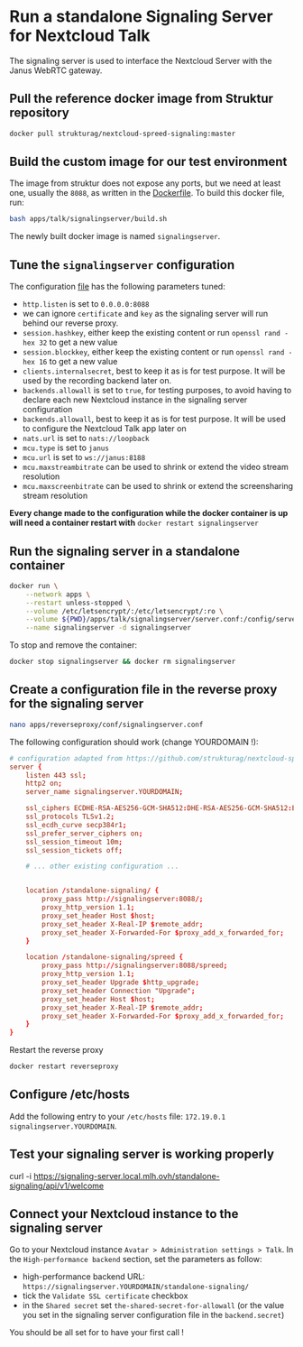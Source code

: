 # Run a standalone Signaling Server for Nextcloud Talk

The signaling server is used to interface the Nextcloud Server with the Janus WebRTC gateway.

## Pull the reference docker image from Struktur repository

```sh
docker pull strukturag/nextcloud-spreed-signaling:master
```

## Build the custom image for our test environment

The image from struktur does not expose any ports, but we need at least one, usually the `8088`, as written in the [Dockerfile](./Dockerfile). To build this docker file, run:

```sh
bash apps/talk/signalingserver/build.sh
```

The newly built docker image is named `signalingserver`.

## Tune the `signalingserver` configuration

The configuration [file](./server.conf) has the following parameters tuned:
- `http.listen` is set to `0.0.0.0:8088`
- we can ignore `certificate` and `key` as the signaling server will run behind our reverse proxy.
- `session.hashkey`, either keep the existing content or run `openssl rand -hex 32` to get a new value
- `session.blockkey`, either keep the existing content or run `openssl rand -hex 16` to get a new value
- `clients.internalsecret`, best to keep it as is for test purpose. It will be used by the recording backend later on.
- `backends.allowall` is set to `true`, for testing purposes, to avoid having to declare each new Nextcloud instance in the signaling server configuration
- `backends.allowall`, best to keep it as is for test purpose. It will be used to configure the Nextcloud Talk app later on
- `nats.url` is set to `nats://loopback`
- `mcu.type` is set to `janus`
- `mcu.url` is set to `ws://janus:8188`
- `mcu.maxstreambitrate` can be used to shrink or extend the video stream resolution
- `mcu.maxscreenbitrate` can be used to shrink or extend the screensharing stream resolution

**Every change made to the configuration while the docker container is up will need a container restart with** `docker restart signalingserver`

## Run the signaling server in a standalone container

```sh
docker run \
    --network apps \
    --restart unless-stopped \
    --volume /etc/letsencrypt/:/etc/letsencrypt/:ro \
    --volume ${PWD}/apps/talk/signalingserver/server.conf:/config/server.conf:ro \
    --name signalingserver -d signalingserver
```

To stop and remove the container:
```sh
docker stop signalingserver && docker rm signalingserver
```

## Create a configuration file in the reverse proxy for the signaling server

```sh
nano apps/reverseproxy/conf/signalingserver.conf
```

The following configuration should work (change YOURDOMAIN !):

```conf
# configuration adapted from https://github.com/strukturag/nextcloud-spreed-signaling/blob/master/README.md#nginx
server {
    listen 443 ssl;
    http2 on;
    server_name signalingserver.YOURDOMAIN;

    ssl_ciphers ECDHE-RSA-AES256-GCM-SHA512:DHE-RSA-AES256-GCM-SHA512:ECDHE-RSA-AES256-GCM-SHA384:DHE-RSA-AES256-GCM-SHA384:ECDHE-RSA-AES256-SHA384;
    ssl_protocols TLSv1.2;
    ssl_ecdh_curve secp384r1;
    ssl_prefer_server_ciphers on;
    ssl_session_timeout 10m;
    ssl_session_tickets off;

    # ... other existing configuration ...


    location /standalone-signaling/ {
        proxy_pass http://signalingserver:8088/;
        proxy_http_version 1.1;
        proxy_set_header Host $host;
        proxy_set_header X-Real-IP $remote_addr;
        proxy_set_header X-Forwarded-For $proxy_add_x_forwarded_for;
    }

    location /standalone-signaling/spreed {
        proxy_pass http://signalingserver:8088/spreed;
        proxy_http_version 1.1;
        proxy_set_header Upgrade $http_upgrade;
        proxy_set_header Connection "Upgrade";
        proxy_set_header Host $host;
        proxy_set_header X-Real-IP $remote_addr;
        proxy_set_header X-Forwarded-For $proxy_add_x_forwarded_for;
    }
}
```

Restart the reverse proxy
```sh
docker restart reverseproxy
```

## Configure /etc/hosts

Add the following entry to your `/etc/hosts` file: `172.19.0.1 signalingserver.YOURDOMAIN`.


## Test your signaling server is working properly

curl -i https://signaling-server.local.mlh.ovh/standalone-signaling/api/v1/welcome

## Connect your Nextcloud instance to the signaling server

Go to your Nextcloud instance `Avatar > Administration settings > Talk`.
In the `High-performance backend` section, set the parameters as follow:
- high-performance backend URL: `https://signalingserver.YOURDOMAIN/standalone-signaling/`
- tick the `Validate SSL certificate` checkbox
- in the `Shared secret` set `the-shared-secret-for-allowall` (or the value you set in the signaling server configuration file in the `backend.secret`)

You should be all set for to have your first call !
